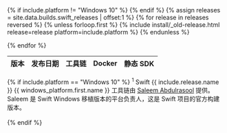 <table id="osx-builds" class="downloads">
    <thead>
        <tr>
            <th class="download">版本</th>
            <th class="download">发布日期</th>
            <th class="download">工具链</th>
            <th class="download">Docker</th>
            {% if include.platform != "Windows 10" %}
            <th class="download">静态 SDK</th>
            {% endif %}
        </tr>
    </thead>
    <tbody>
        {% assign releases = site.data.builds.swift_releases | offset:1  %}
        {% for release in releases reversed %}
        {% unless forloop.first %}
            {% include install/_old-release.html release=release platform=include.platform %}
        {% endunless %}

{% endfor %}
    </tbody>
</table>
{% if include.platform == "Windows 10" %}
<sup>1</sup> Swift {{ include.release.name }} {{ windows_platform.first.name }} 工具链由 <a href="https://github.com/compnerd">Saleem Abdulrasool</a> 提供。Saleem 是 Swift Windows 移植版本的平台负责人，这是 Swift 项目的官方构建版本。<br><br>
{% endif %}

